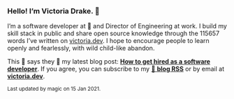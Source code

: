 ### Hello! I’m Victoria Drake. 👋

I’m a software developer at 💜 and Director of Engineering at work. I build my skill stack in public and share open source knowledge through the 115657 words I’ve written on [victoria.dev](https://victoria.dev). I hope to encourage people to learn openly and fearlessly, with wild child-like abandon.

This 🍝 says they 🤷 my latest blog post: **[How to get hired as a software developer](https://victoria.dev/blog/how-to-get-hired-as-a-software-developer/)**. If you agree, you can subscribe to my [📡 **blog RSS**](https://victoria.dev/index.xml) or by email at [**victoria.dev**](https://victoria.dev).

<sub>Last updated by magic on 15 Jan 2021.</sub>
